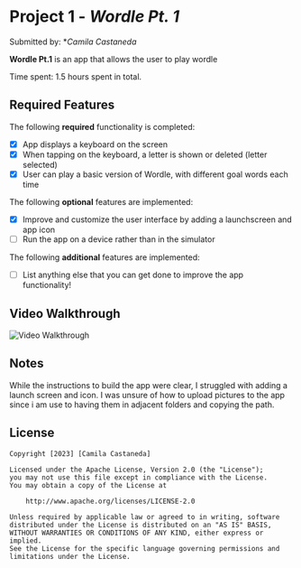 # Project 1 - *Wordle Pt. 1*

Submitted by: **Camila Castaneda*

**Wordle Pt.1** is an app that allows the user to play wordle

Time spent: 1.5 hours spent in total.

## Required Features

The following **required** functionality is completed:

- [X] App displays a keyboard on the screen
- [X] When tapping on the keyboard, a letter is shown or deleted (letter selected)
- [X] User can play a basic version of Wordle, with different goal words each time

The following **optional** features are implemented:

- [X] Improve and customize the user interface by adding a launchscreen and app icon
- [ ] Run the app on a device rather than in the simulator

The following **additional** features are implemented:

- [ ] List anything else that you can get done to improve the app functionality!

## Video Walkthrough

<img src='https://i.imgur.com/5ZkwvsG.gif' title='Video Walkthrough' width='' alt='Video Walkthrough' />


## Notes

While the instructions to build the app were clear, I struggled with adding a launch screen and icon. I was unsure of how to upload pictures to the app since i am use to having them in adjacent folders and copying the path.

## License

    Copyright [2023] [Camila Castaneda]

    Licensed under the Apache License, Version 2.0 (the "License");
    you may not use this file except in compliance with the License.
    You may obtain a copy of the License at

        http://www.apache.org/licenses/LICENSE-2.0

    Unless required by applicable law or agreed to in writing, software
    distributed under the License is distributed on an "AS IS" BASIS,
    WITHOUT WARRANTIES OR CONDITIONS OF ANY KIND, either express or implied.
    See the License for the specific language governing permissions and
    limitations under the License.
